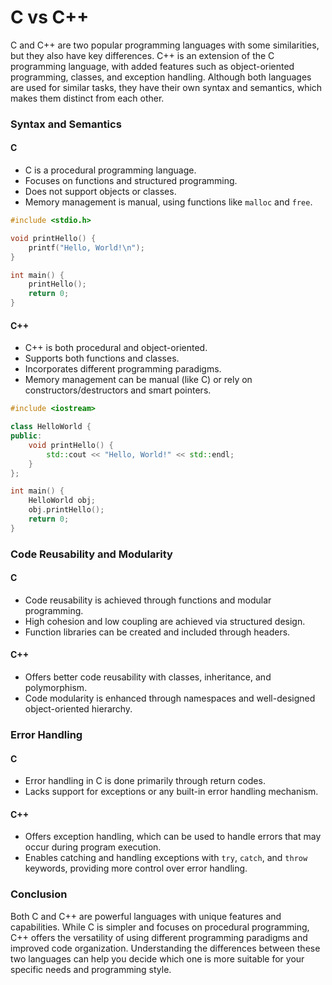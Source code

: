 # C vs C++
C and C++ are two popular programming languages with some similarities, but they also have key differences. C++ is an extension of the C programming language, with added features such as object-oriented programming, classes, and exception handling. Although both languages are used for similar tasks, they have their own syntax and semantics, which makes them distinct from each other.

### Syntax and Semantics

#### C
- C is a procedural programming language.
- Focuses on functions and structured programming.
- Does not support objects or classes.
- Memory management is manual, using functions like `malloc` and `free`.

```c
#include <stdio.h>

void printHello() {
    printf("Hello, World!\n");
}

int main() {
    printHello();
    return 0;
}
```

#### C++
- C++ is both procedural and object-oriented.
- Supports both functions and classes.
- Incorporates different programming paradigms.
- Memory management can be manual (like C) or rely on constructors/destructors and smart pointers.

```cpp
#include <iostream>

class HelloWorld {
public:
    void printHello() {
        std::cout << "Hello, World!" << std::endl;
    }
};

int main() {
    HelloWorld obj;
    obj.printHello();
    return 0;
}
```

### Code Reusability and Modularity

#### C
- Code reusability is achieved through functions and modular programming.
- High cohesion and low coupling are achieved via structured design.
- Function libraries can be created and included through headers.

#### C++
- Offers better code reusability with classes, inheritance, and polymorphism.
- Code modularity is enhanced through namespaces and well-designed object-oriented hierarchy.

### Error Handling

#### C
- Error handling in C is done primarily through return codes.
- Lacks support for exceptions or any built-in error handling mechanism.

#### C++
- Offers exception handling, which can be used to handle errors that may occur during program execution.
- Enables catching and handling exceptions with `try`, `catch`, and `throw` keywords, providing more control over error handling.

### Conclusion

Both C and C++ are powerful languages with unique features and capabilities. While C is simpler and focuses on procedural programming, C++ offers the versatility of using different programming paradigms and improved code organization. Understanding the differences between these two languages can help you decide which one is more suitable for your specific needs and programming style.